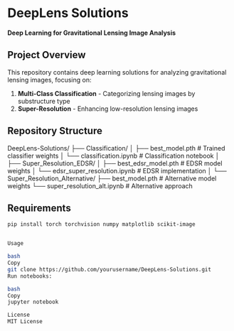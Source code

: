 # DeepLens Solutions  
**Deep Learning for Gravitational Lensing Image Analysis**  

## Project Overview
This repository contains deep learning solutions for analyzing gravitational lensing images, focusing on:
1. **Multi-Class Classification** - Categorizing lensing images by substructure type
2. **Super-Resolution** - Enhancing low-resolution lensing images

## Repository Structure
DeepLens-Solutions/
├── Classification/
│ ├── best_model.pth # Trained classifier weights
│ └── classification.ipynb # Classification notebook
│
├── Super_Resolution_EDSR/
│ ├── best_edsr_model.pth # EDSR model weights
│ └── edsr_super_resolution.ipynb # EDSR implementation
│
└── Super_Resolution_Alternative/
├── best_model.pth # Alternative model weights
└── super_resolution_alt.ipynb # Alternative approach


## Requirements
```bash
pip install torch torchvision numpy matplotlib scikit-image


Usage

bash
Copy
git clone https://github.com/yourusername/DeepLens-Solutions.git
Run notebooks:

bash
Copy
jupyter notebook

License
MIT License
